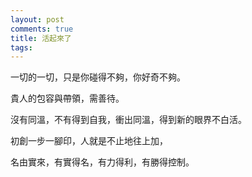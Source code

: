```yaml
---
layout: post
comments: true
title: 活起來了
tags: 
---
```

一切的一切，只是你碰得不夠，你好奇不夠。

貴人的包容與帶領，需善待。

沒有同溫，不有得到自我，衝出同溫，得到新的眼界不白活。

初創一步一腳印，人就是不止地往上加，

名由實來，有實得名，有力得利，有勝得控制。

